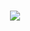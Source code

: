 <h1 align="center">
  <img src="https://readme-typing-svg.demolab.com?font=Montserrat&size=22&duration=2000&pause=1000&color=808080&center=true&vCenter=true&width=500&lines=Hey there! I'm Jidnya, a web enthusiast. 🚀">
</h1>
